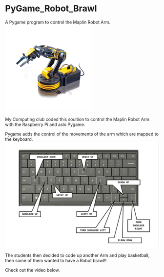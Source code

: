 # PyGame_Robot_Brawl
A Pygame program to control the Maplin Robot Arm.
![](images/usb.jpg)

My Computing club coded this soultion to control the Maplin Robot Arm with the Raspberry Pi and aslo Pygame.  

Pygame adds the control of the movements of the arm which are mapped to the keyboard.
![](images/keys.jpg)

The students then decided to code up another Arm and play basketball, then some of them wanted to have a Robot brawl!!  

Check out the video below.

